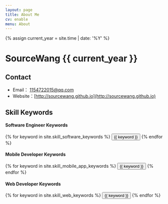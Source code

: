 ```yaml
---
layout: page
title: About Me
cv: enable
menu: About
---
```

{% assign current_year = site.time | date: '%Y' %}

SourceWang {{ current_year }}
===

## Contact

- Email： 1154722015@qq.com
- Website：[http://sourcewang.github.io](http://sourcewang.github.io)

## Skill Keywords

#### Software Engineer Keywords
<div class="btn-inline">
    {% for keyword in site.skill_software_keywords %}
    <button class="btn btn-outline" type="button">{{ keyword }}</button>
    {% endfor %}
</div>

#### Mobile Developer Keywords
<div class="btn-inline">
    {% for keyword in site.skill_mobile_app_keywords %}
    <button class="btn btn-outline" type="button">{{ keyword }}</button>
    {% endfor %}
</div>

#### Web Developer Keywords
<div class="btn-inline">
    {% for keyword in site.skill_web_keywords %}
    <button class="btn btn-outline" type="button">{{ keyword }}</button>
    {% endfor %}
</div>
